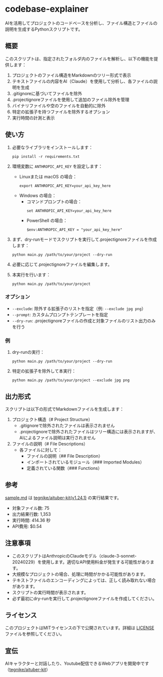 # codebase-explainer

AIを活用してプロジェクトのコードベースを分析し、ファイル構造とファイルの説明を生成するPythonスクリプトです。

## 概要

このスクリプトは、指定されたフォルダ内のファイルを解析し、以下の機能を提供します：

1. プロジェクトのファイル構造をMarkdownのツリー形式で表示
2. テキストファイルの内容をAI（Claude）を使用して分析し、各ファイルの説明を生成
3. .gitignoreに基づいてファイルを除外
4. .projectignoreファイルを使用して追加のファイル除外を管理
5. バイナリファイルや空のファイルを自動的に除外
6. 特定の拡張子を持つファイルを除外するオプション
7. 実行時間の計測と表示

## 使い方

1. 必要なライブラリをインストールします：
   ```
   pip install -r requirements.txt
   ```

2. 環境変数に `ANTHROPIC_API_KEY` を設定します：
   - Linuxまたは macOS の場合：
     ```
     export ANTHROPIC_API_KEY=your_api_key_here
     ```
   - Windows の場合：
     - コマンドプロンプトの場合：
       ```
       set ANTHROPIC_API_KEY=your_api_key_here
       ```
     - PowerShell の場合：
       ```
       $env:ANTHROPIC_API_KEY = "your_api_key_here"
       ```

3. まず、dry-runモードでスクリプトを実行して.projectignoreファイルを作成します：
   ```
   python main.py /path/to/your/project --dry-run
   ```

4. 必要に応じて.projectignoreファイルを編集します。

5. 本実行を行います：
   ```
   python main.py /path/to/your/project
   ```

### オプション

- `--exclude`: 除外する拡張子のリストを指定（例: `--exclude jpg png`）
- `--prompt`: カスタムプロンプトテンプレートを指定
- `--dry-run`: .projectignoreファイルの作成と対象ファイルのリスト出力のみを行う

### 例

1. dry-runの実行：
   ```
   python main.py /path/to/your/project --dry-run
   ```

2. 特定の拡張子を除外して本実行：
   ```
   python main.py /path/to/your/project --exclude jpg png
   ```

## 出力形式

スクリプトは以下の形式でMarkdownファイルを生成します：

1. プロジェクト構造（# Project Structure）
   - .gitignoreで除外されたファイルは表示されません
   - .projectignoreで除外されたファイルはツリー構造には表示されますが、AIによるファイル説明は実行されません
2. ファイルの説明（# File Descriptions）
   - 各ファイルに対して：
     - ファイルの説明（## File Description）
     - インポートされているモジュール（### Imported Modules）
     - 定義されている関数（### Functions）

## 参考

[sample.md](samples/summary.md) は [tegnike/aituber-kit(v1.24.1)](https://github.com/tegnike/aituber-kit) の実行結果です。

- 対象ファイル数: 75
- 出力結果行数: 1,353
- 実行時間: 414.36 秒
- API費用: $0.54

## 注意事項

- このスクリプトはAnthropicのClaudeモデル（claude-3-sonnet-20240229）を使用します。適切なAPI使用料金が発生する可能性があります。
- 大規模なプロジェクトの場合、処理に時間がかかる可能性があります。
- テキストファイルのエンコーディングによっては、正しく読み取れない場合があります。
- スクリプトの実行時間が表示されます。
- 必ず最初にdry-runを実行して.projectignoreファイルを作成してください。

## ライセンス

このプロジェクトはMITライセンスの下で公開されています。詳細は [LICENSE](LICENSE) ファイルを参照してください。

## 宣伝

AIキャラクターと対話したり、Youtube配信できるWebアプリを開発中です（[tegnike/aituber-kit](https://github.com/tegnike/aituber-kit)）
